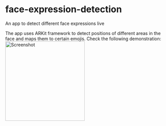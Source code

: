 # face-expression-detection
An app to detect different face expressions live

The app uses ARKit framework to detect positions of different areas in the face and maps them to certain emojis. Check the following demonstration: <br />
<img src="face-expression.gif" alt="Screenshot" width="250">

